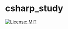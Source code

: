 # csharp_study

[![License: MIT](https://img.shields.io/badge/License-MIT-yellow.svg)](https://github.com/223n/CSharpStudy/blob/master/LICENSE.txt)
